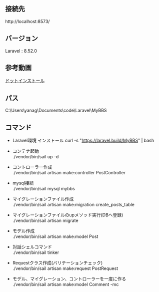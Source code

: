 ## 接続先  
http://localhost:8573/  

## バージョン  
Laravel : 8.52.0  

## 参考動画  
[ドットインストール](https://dotinstall.com/lessons/basic_laravel_v3)

## パス  
C:\Users\yanag\Documents\code\Laravel\MyBBS

## コマンド  

- Laravel環境  インストール
curl -s "https://laravel.build/MyBBS" | bash  

- コンテナ起動  
./vendor/bin/sail up -d  

- コントローラー作成  
./vendor/bin/sail artisan make:controller PostController  

- mysql接続  
./vendor/bin/sail mysql mybbs  

- マイグレーションファイル作成  
./vendor/bin/sail artisan make:migration create_posts_table

- マイグレーションファイルのupメソッド実行(DBへ登録)  
./vendor/bin/sail artisan migrate

- モデル作成  
./vendor/bin/sail artisan make:model Post  

- 対話シェルコマンド  
./vendor/bin/sail tinker  

- Requestクラス作成(バリテーションチェック)  
./vendor/bin/sail artisan make:request PostRequest  

- モデル、マイグレーション、コントローラーを一度に作る  
./vendor/bin/sail artisan make:model Comment -mc
